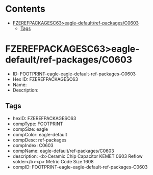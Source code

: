 



Contents
========

* [FZEREFPACKAGESC63>eagle-default/ref-packages/C0603](#fzerefpackagesc63eagle-defaultref-packagesc0603)
	* [Tags](#tags)

# FZEREFPACKAGESC63>eagle-default/ref-packages/C0603

- ID: FOOTPRINT-eagle-eagle-default-ref-packages-C0603
- Hex ID: FZEREFPACKAGESC63
- Name: 
- Description: 

## Tags

- hexID: FZEREFPACKAGESC63
- oompType: FOOTPRINT
- oompSize: eagle
- oompColor: eagle-default
- oompDesc: ref-packages
- oompIndex: C0603
- oompName: eagle-default/ref-packages/C0603
- description: &lt;b&gt;Ceramic Chip Capacitor KEMET 0603 Reflow solder&lt;/b&gt;&lt;p&gt;&#xD;
Metric Code Size 1608
- oompID: FOOTPRINT-eagle-eagle-default-ref-packages-C0603
